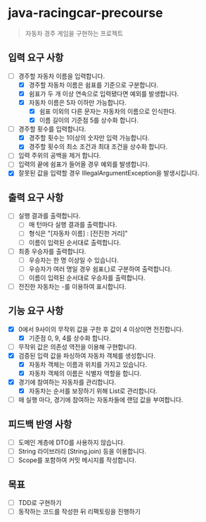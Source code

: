 # java-racingcar-precourse
> 자동차 경주 게임을 구현하는 프로젝트 

## 입력 요구 사항
- [ ] 경주할 자동차 이름을 입력합니다.
  - [x] 경주할 자동차 이름은 쉼표를 기준으로 구분합니다. 
  - [x] 쉼표가 두 개 이상 연속으로 입력됐다면 예외를 발생합니다. 
  - [x] 자동차 이름은 5자 이하만 가능합니다.
    - [x] 쉼표 이외의 다른 문자는 자동차의 이름으로 인식한다.
    - [x] 이름 길이의 기준점 5를 상수화 합니다.
- [ ] 경주할 횟수를 입력합니다.
  - [x] 경주할 횟수는 1이상의 숫자만 입력 가능합니다.
  - [x] 경주할 횟수의 최소 조건과 최대 조건을 상수화 합니다.
- [ ] 입력 주위의 공백을 제거 합니다. 
- [ ] 입력의 끝에 쉼표가 들어올 경우 예외를 발생합니다.
- [x] 잘못된 값을 입력할 경우 IllegalArgumentException을 발생시킵니다.

## 출력 요구 사항
- [ ] 실행 결과를 출력합니다. 
  - [ ] 매 턴마다 실행 결과를 출력합니다.
  - [ ] 형식은 "[자동차 이름] : [전진한 거리]"
  - [ ] 이름이 입력된 순서대로 출력합니다.
- [ ] 최종 우승자를 출력합니다.
  - [ ] 우승자는 한 명 이상일 수 있습니다.
  - [ ] 우승자가 여러 명일 경우 쉼표(,)로 구분하여 출력합니다.
  - [ ] 이름이 입력된 순서대로 우승자를 출력합니다.
- [ ] 전진한 자동차는 -를 이용하여 표시합니다.

## 기능 요구 사항
- [x] 0에서 9사이의 무작위 값을 구한 후 값이 4 이상이면 전진합니다.
  - [x] 기준점 0, 9, 4를 상수화 합니다.
- [ ] 무작위 값은 의존성 역전을 이용해 구현합니다. 
- [x] 검증된 입력 값을 파싱하여 자동차 객체를 생성합니다.
  - [x] 자동차 객체는 이름과 위치를 가지고 있습니다. 
  - [x] 자동차 객체의 이름은 식별자 역할을 합니다.
- [x] 경기에 참여하는 자동차를 관리합니다.
  - [x] 자동차는 순서를 보장하기 위해 List로 관리합니다. 
- [ ] 매 실행 마다, 경기에 참여하는 자동차들에 랜덤 값을 부여합니다.

## 피드백 반영 사항 
- [ ] 도메인 계층에 DTO를 사용하지 않습니다.
- [ ] String 라이브러리 (String.join) 등을 이용합니다.
- [ ] Scope를 포함하여 커밋 메시지를 작성합니다.

## 목표
- [ ] TDD로 구현하기 
- [ ] 동작하는 코드를 작성한 뒤 리팩토링을 진행하기
